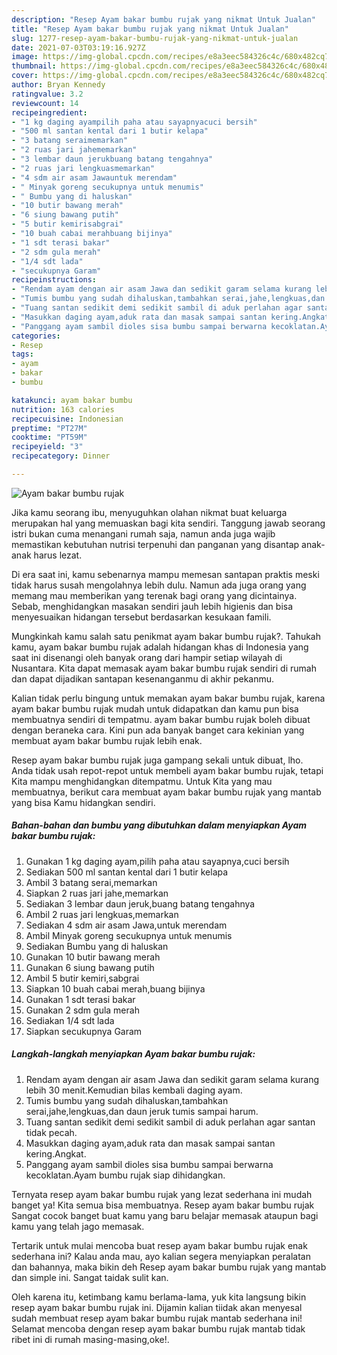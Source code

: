 ```yaml
---
description: "Resep Ayam bakar bumbu rujak yang nikmat Untuk Jualan"
title: "Resep Ayam bakar bumbu rujak yang nikmat Untuk Jualan"
slug: 1277-resep-ayam-bakar-bumbu-rujak-yang-nikmat-untuk-jualan
date: 2021-07-03T03:19:16.927Z
image: https://img-global.cpcdn.com/recipes/e8a3eec584326c4c/680x482cq70/ayam-bakar-bumbu-rujak-foto-resep-utama.jpg
thumbnail: https://img-global.cpcdn.com/recipes/e8a3eec584326c4c/680x482cq70/ayam-bakar-bumbu-rujak-foto-resep-utama.jpg
cover: https://img-global.cpcdn.com/recipes/e8a3eec584326c4c/680x482cq70/ayam-bakar-bumbu-rujak-foto-resep-utama.jpg
author: Bryan Kennedy
ratingvalue: 3.2
reviewcount: 14
recipeingredient:
- "1 kg daging ayampilih paha atau sayapnyacuci bersih"
- "500 ml santan kental dari 1 butir kelapa"
- "3 batang seraimemarkan"
- "2 ruas jari jahememarkan"
- "3 lembar daun jerukbuang batang tengahnya"
- "2 ruas jari lengkuasmemarkan"
- "4 sdm air asam Jawauntuk merendam"
- " Minyak goreng secukupnya untuk menumis"
- " Bumbu yang di haluskan"
- "10 butir bawang merah"
- "6 siung bawang putih"
- "5 butir kemirisabgrai"
- "10 buah cabai merahbuang bijinya"
- "1 sdt terasi bakar"
- "2 sdm gula merah"
- "1/4 sdt lada"
- "secukupnya Garam"
recipeinstructions:
- "Rendam ayam dengan air asam Jawa dan sedikit garam selama kurang lebih 30 menit.Kemudian bilas kembali daging ayam."
- "Tumis bumbu yang sudah dihaluskan,tambahkan serai,jahe,lengkuas,dan daun jeruk tumis sampai harum."
- "Tuang santan sedikit demi sedikit sambil di aduk perlahan agar santan tidak pecah."
- "Masukkan daging ayam,aduk rata dan masak sampai santan kering.Angkat."
- "Panggang ayam sambil dioles sisa bumbu sampai berwarna kecoklatan.Ayam bumbu rujak siap dihidangkan."
categories:
- Resep
tags:
- ayam
- bakar
- bumbu

katakunci: ayam bakar bumbu 
nutrition: 163 calories
recipecuisine: Indonesian
preptime: "PT27M"
cooktime: "PT59M"
recipeyield: "3"
recipecategory: Dinner

---
```



![Ayam bakar bumbu rujak](https://img-global.cpcdn.com/recipes/e8a3eec584326c4c/680x482cq70/ayam-bakar-bumbu-rujak-foto-resep-utama.jpg)

Jika kamu seorang ibu, menyuguhkan olahan nikmat buat keluarga merupakan hal yang memuaskan bagi kita sendiri. Tanggung jawab seorang istri bukan cuma menangani rumah saja, namun anda juga wajib memastikan kebutuhan nutrisi terpenuhi dan panganan yang disantap anak-anak harus lezat.

Di era  saat ini, kamu sebenarnya mampu memesan santapan praktis meski tidak harus susah mengolahnya lebih dulu. Namun ada juga orang yang memang mau memberikan yang terenak bagi orang yang dicintainya. Sebab, menghidangkan masakan sendiri jauh lebih higienis dan bisa menyesuaikan hidangan tersebut berdasarkan kesukaan famili. 



Mungkinkah kamu salah satu penikmat ayam bakar bumbu rujak?. Tahukah kamu, ayam bakar bumbu rujak adalah hidangan khas di Indonesia yang saat ini disenangi oleh banyak orang dari hampir setiap wilayah di Nusantara. Kita dapat memasak ayam bakar bumbu rujak sendiri di rumah dan dapat dijadikan santapan kesenanganmu di akhir pekanmu.

Kalian tidak perlu bingung untuk memakan ayam bakar bumbu rujak, karena ayam bakar bumbu rujak mudah untuk didapatkan dan kamu pun bisa membuatnya sendiri di tempatmu. ayam bakar bumbu rujak boleh dibuat dengan beraneka cara. Kini pun ada banyak banget cara kekinian yang membuat ayam bakar bumbu rujak lebih enak.

Resep ayam bakar bumbu rujak juga gampang sekali untuk dibuat, lho. Anda tidak usah repot-repot untuk membeli ayam bakar bumbu rujak, tetapi Kita mampu menghidangkan ditempatmu. Untuk Kita yang mau membuatnya, berikut cara membuat ayam bakar bumbu rujak yang mantab yang bisa Kamu hidangkan sendiri.

<!--inarticleads1-->

##### Bahan-bahan dan bumbu yang dibutuhkan dalam menyiapkan Ayam bakar bumbu rujak:

1. Gunakan 1 kg daging ayam,pilih paha atau sayapnya,cuci bersih
1. Sediakan 500 ml santan kental dari 1 butir kelapa
1. Ambil 3 batang serai,memarkan
1. Siapkan 2 ruas jari jahe,memarkan
1. Sediakan 3 lembar daun jeruk,buang batang tengahnya
1. Ambil 2 ruas jari lengkuas,memarkan
1. Sediakan 4 sdm air asam Jawa,untuk merendam
1. Ambil  Minyak goreng secukupnya untuk menumis
1. Sediakan  Bumbu yang di haluskan
1. Gunakan 10 butir bawang merah
1. Gunakan 6 siung bawang putih
1. Ambil 5 butir kemiri,sabgrai
1. Siapkan 10 buah cabai merah,buang bijinya
1. Gunakan 1 sdt terasi bakar
1. Gunakan 2 sdm gula merah
1. Sediakan 1/4 sdt lada
1. Siapkan secukupnya Garam




<!--inarticleads2-->

##### Langkah-langkah menyiapkan Ayam bakar bumbu rujak:

1. Rendam ayam dengan air asam Jawa dan sedikit garam selama kurang lebih 30 menit.Kemudian bilas kembali daging ayam.
1. Tumis bumbu yang sudah dihaluskan,tambahkan serai,jahe,lengkuas,dan daun jeruk tumis sampai harum.
1. Tuang santan sedikit demi sedikit sambil di aduk perlahan agar santan tidak pecah.
1. Masukkan daging ayam,aduk rata dan masak sampai santan kering.Angkat.
1. Panggang ayam sambil dioles sisa bumbu sampai berwarna kecoklatan.Ayam bumbu rujak siap dihidangkan.




Ternyata resep ayam bakar bumbu rujak yang lezat sederhana ini mudah banget ya! Kita semua bisa membuatnya. Resep ayam bakar bumbu rujak Sangat cocok banget buat kamu yang baru belajar memasak ataupun bagi kamu yang telah jago memasak.

Tertarik untuk mulai mencoba buat resep ayam bakar bumbu rujak enak sederhana ini? Kalau anda mau, ayo kalian segera menyiapkan peralatan dan bahannya, maka bikin deh Resep ayam bakar bumbu rujak yang mantab dan simple ini. Sangat taidak sulit kan. 

Oleh karena itu, ketimbang kamu berlama-lama, yuk kita langsung bikin resep ayam bakar bumbu rujak ini. Dijamin kalian tiidak akan menyesal sudah membuat resep ayam bakar bumbu rujak mantab sederhana ini! Selamat mencoba dengan resep ayam bakar bumbu rujak mantab tidak ribet ini di rumah masing-masing,oke!.

